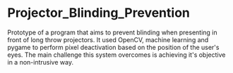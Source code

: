# Projector_Blinding_Prevention
Prototype of a program that aims to prevent blinding when presenting in front of long throw projectors. It used OpenCV, machine learning and pygame to perform pixel deactivation based on the position of the user's eyes. The main challenge this system overcomes is achieving it's objective in a non-intrusive way. 
